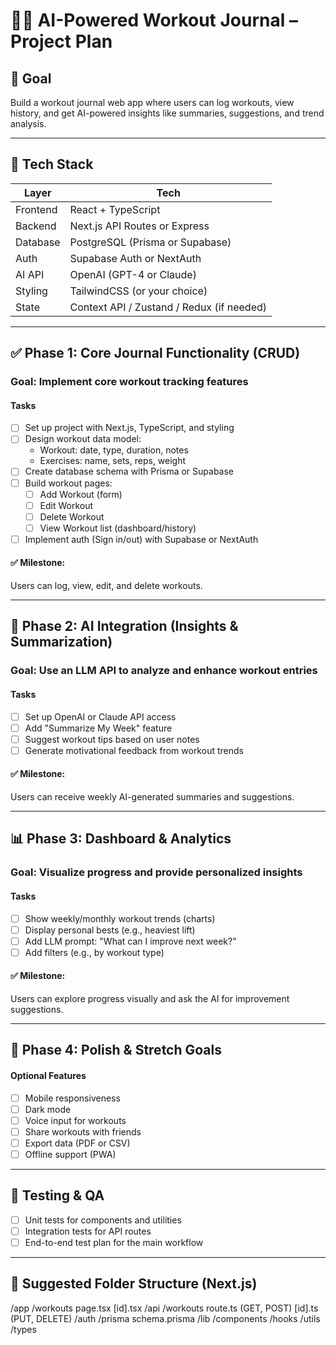 # 🏋️‍♂️ AI-Powered Workout Journal – Project Plan

## 🎯 Goal
Build a workout journal web app where users can log workouts, view history, and get AI-powered insights like summaries, suggestions, and trend analysis.

---

## 🧱 Tech Stack

| Layer    | Tech                                      |
| -------- | ----------------------------------------- |
| Frontend | React + TypeScript                        |
| Backend  | Next.js API Routes or Express             |
| Database | PostgreSQL (Prisma or Supabase)           |
| Auth     | Supabase Auth or NextAuth                 |
| AI API   | OpenAI (GPT-4 or Claude)                  |
| Styling  | TailwindCSS (or your choice)              |
| State    | Context API / Zustand / Redux (if needed) |

---

## ✅ Phase 1: Core Journal Functionality (CRUD)

### Goal: Implement core workout tracking features

#### Tasks
- [ ] Set up project with Next.js, TypeScript, and styling
- [ ] Design workout data model:
  - Workout: date, type, duration, notes
  - Exercises: name, sets, reps, weight
- [ ] Create database schema with Prisma or Supabase
- [ ] Build workout pages:
  - [ ] Add Workout (form)
  - [ ] Edit Workout
  - [ ] Delete Workout
  - [ ] View Workout list (dashboard/history)
- [ ] Implement auth (Sign in/out) with Supabase or NextAuth

#### ✅ Milestone:
Users can log, view, edit, and delete workouts.

---

## 🤖 Phase 2: AI Integration (Insights & Summarization)

### Goal: Use an LLM API to analyze and enhance workout entries

#### Tasks
- [ ] Set up OpenAI or Claude API access
- [ ] Add "Summarize My Week" feature
- [ ] Suggest workout tips based on user notes
- [ ] Generate motivational feedback from workout trends

#### ✅ Milestone:
Users can receive weekly AI-generated summaries and suggestions.

---

## 📊 Phase 3: Dashboard & Analytics

### Goal: Visualize progress and provide personalized insights

#### Tasks
- [ ] Show weekly/monthly workout trends (charts)
- [ ] Display personal bests (e.g., heaviest lift)
- [ ] Add LLM prompt: "What can I improve next week?"
- [ ] Add filters (e.g., by workout type)

#### ✅ Milestone:
Users can explore progress visually and ask the AI for improvement suggestions.

---

## 🌟 Phase 4: Polish & Stretch Goals

#### Optional Features
- [ ] Mobile responsiveness
- [ ] Dark mode
- [ ] Voice input for workouts
- [ ] Share workouts with friends
- [ ] Export data (PDF or CSV)
- [ ] Offline support (PWA)

---

## 🧪 Testing & QA

- [ ] Unit tests for components and utilities
- [ ] Integration tests for API routes
- [ ] End-to-end test plan for the main workflow

---

## 📁 Suggested Folder Structure (Next.js)

/app
  /workouts
    page.tsx
    [id].tsx
  /api
    /workouts
      route.ts (GET, POST)
      [id].ts (PUT, DELETE)
  /auth
/prisma
  schema.prisma
/lib
/components
/hooks
/utils
/types